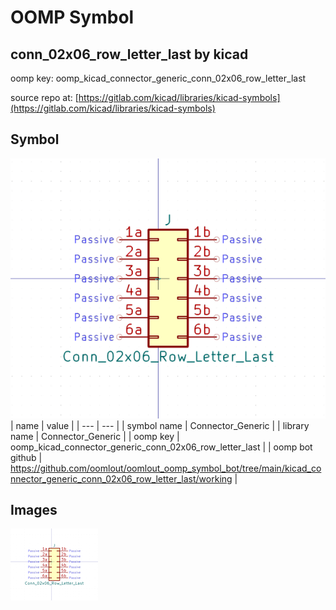 # OOMP Symbol  
## conn_02x06_row_letter_last  by kicad  
  
oomp key: oomp_kicad_connector_generic_conn_02x06_row_letter_last  
  
source repo at: [https://gitlab.com/kicad/libraries/kicad-symbols](https://gitlab.com/kicad/libraries/kicad-symbols)  
## Symbol  
  
[![working.png](working_600.png)](working.png)  
| name | value | 
| --- | --- | 
| symbol name | Connector_Generic | 
| library name | Connector_Generic | 
| oomp key | oomp_kicad_connector_generic_conn_02x06_row_letter_last | 
| oomp bot github | https://github.com/oomlout/oomlout_oomp_symbol_bot/tree/main/kicad_connector_generic_conn_02x06_row_letter_last/working | 
## Images  
  
[![working.png](working_140.png)](working.png)  
